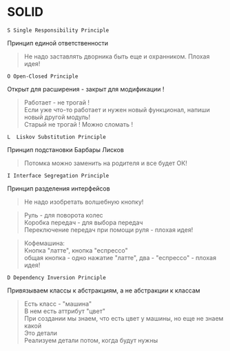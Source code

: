 # SOLID

`S Single Responsibility Principle`

Принцип единой ответственности

>Не надо заставлять дворника быть еще и охранником. Плохая идея!

`O Open-Closed Principle`

Открыт для расширения - закрыт для модификации !
> Работает - не трогай ! <br>
> Если уже что-то работает и нужен новый функционал, напиши новый другой модуль! <br>
> Старый не трогай ! Можно сломать !

`L  Liskov Substitution Principle`

Принцип подстановки Барбары Лисков
> Потомка можно заменить на родителя и все будет ОК!

`I Interface Segregation Principle`

Принцип разделения интерфейсов

> Не надо изобретать волшебную кнопку! 

> Руль - для поворота колес<br>
> Коробка передач - для выбора передач<br>
> Переключение передач при помощи руля - плохая идея!

> Кофемашина:<br>
> Кнопка "латте", кнопка "еспрессо"<br>
> общая кнопка - одно нажатие "латте", два - "еспрессо" - плохая идея! 

`D Dependency Inversion Principle`

Привязываем классы к абстракциям, а не абстракции к классам 
> Есть класс - "машина"<br>
> В нем есть аттрибут "цвет"<br>
> При создании мы знаем, что есть цвет у машины, но еще не знаем какой<br>
> Это детали<br>
> Реализуем детали потом, когда будут нужны

